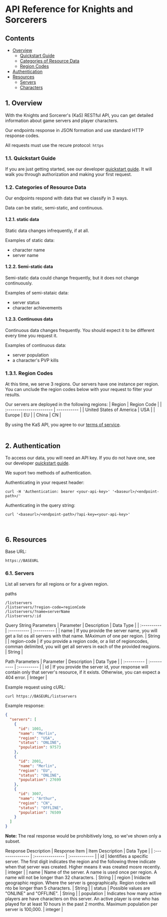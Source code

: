 # API Reference for Knights and Sorcerers
<!-- TODO: client, or you tone?? , how should I handle localization?? -->
## Contents
- [Overview](#overview)
  - [Quickstart Guide](#quickstartGuide)
  - [Categories of Resource Data](#resourceDataCategories)
  - [Region Codes](#regionCodes)
- [Authentication](#authentication)
- [Resources](#resources)
  - [Servers](#servers)
  - [Characters](#characters)

## 1. Overview <a name="overview"></a>
With the Knights and Sorcerer's (KaS) RESTful API, you can get detailed information about game servers and player characters.

Our endpoints response in JSON formation and use standard HTTP response codes.

All requests must use the recure protocol: ```https```

### 1.1. Quickstart Guide <a name="quickstartGuide"></a>
If you are just getting started, see our developer [quickstart guide](#overview). It will walk you through authorization and making your first request.

### 1.2. Categories of Resource Data <a name="resourceDataCategories"></a>
Our endpoints respond with data that we classify in 3 ways. 

Data can be static, semi-static, and continuous. 

#### 1.2.1. static data
Static data changes infrequently, if at all.

Examples of static data:
- character name
- server name

#### 1.2.2. Semi-static data
Semi-static data could change frequently, but it does not change continuously.

Examples of semi-stataic data:
- server status
- character achievements

#### 1.2.3. Continuous data
Continuous data changes frequently. You should expect it to be different every time you request it.

Examples of continuous data:
- server population
- a character's PVP kills

### 1.3.1. Region Codes <a name="regionCodes"></a>
At this time, we serve 3 regions. Our servers have one instance per region. You can unclude the region codes below with your request to filter your results.

Our servers are deployed in the following regions:
| Region                   | Region Code |
| :----------------------- | ----------- |
| United States of America | USA         |
| Europe                   | EU          |
| China                    | CN          |

By using the KaS API, you agree to our [terms of service](#overview).  
&nbsp;
## 2. Authentication <a name="authentication"></a>
To access our data, you will need an API key. If you do not have one, see our developer [quickstart guide](#overview).

We suport two methods of authentication.

Authenticating in your request header:
```
curl -H 'Authentication: bearer <your-api-key>' '<baseurl>/<endpoint-path>/'
```

Authenticating in the query string:
```
curl '<baseurl>/<endpoint-path>/?api-key=<your-api-key>'
```  

&nbsp;
## 6. Resources <a name="resources"></a>

Base URL:
```
https://BASEURL
```

### 6.1. Servers <a name="servers"></a>

List all servers for all regions or for a given region.

paths
```
/listservers
/listservers/?region-code=regionCode
/listservers/?name=serverName
/listservers/:id
```

Query String Parameters
| Parameter   | Description | Data Type   |
| :---------- | :---------- | :---------- |
| name | If you provide the server name, you will get a list os all servers with that name. MAximum of one per region. | String |
| region-code | if you provide a region code, or a list of regioncodes, comman delimited, you will get all servers in each of the provided reagions. | String |

Path Parameters
| Parameter   | Description | Data Type   |
| :---------- | :---------- | :---------- |
| id | If you provide the server id, your response will contain only that server's resource, if it exists. Otherwise, you can expect a 404 error. | Integer |

Example request using cURL:
```
curl https://BASEURL/listservers
```
Example response:
```JSON
{
  "servers": [
    {
      "id": 1001,
      "name": "Merlin",
      "region": "USA",
      "status": "ONLINE",
      "population": 97573
    },
    {
      "id": 2001,
      "name": "Merlin",
      "region": "EU",
      "status": "ONLINE",
      "population": 27699
    },
    {
      "id": 3007,
      "name": "Arthur",
      "region": "CN",
      "status": "OFFLINE",
      "population": 76509
    }
  ]
}
```
**Note:** The real response would be prohibitively long, so we've shown only a subset.

Response Description
| Response Item    | Item Description | Data Type     |
| :--------------- | :--------------- | :------------ |
| id | Identifies a specific server. The first digit indicates the region and the following three indicate when that server was created. Higher means it was created mosre recently. | integer |
| name | Name of the server. A name is used once per region. A name will not be longer than 32 characters. | String |
| region | Inidacte geographic region. Where the server is geographically. Region codes will nto be longer than 5 characters. | String |
| status | Possible values are "ONLINE" and "OFFLINE". | String |
| population | Indicates how many active players are have characters on this server. An active player is one who has played for at least 10 hours in the past 2 months. Maximum population per server is 100,000. | integer |
